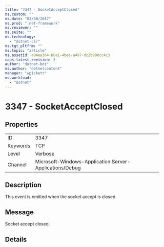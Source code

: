 ```yaml
---
title: "3347 - SocketAcceptClosed"
ms.custom: ""
ms.date: "03/30/2017"
ms.prod: ".net-framework"
ms.reviewer: ""
ms.suite: ""
ms.technology: 
  - "dotnet-clr"
ms.tgt_pltfrm: ""
ms.topic: "article"
ms.assetid: a84ea364-b0e1-4bee-a497-dc2b988cc4c3
caps.latest.revision: 3
author: "dotnet-bot"
ms.author: "dotnetcontent"
manager: "wpickett"
ms.workload: 
  - "dotnet"
---
```

# 3347 - SocketAcceptClosed
## Properties  
  
|||  
|-|-|  
|ID|3347|  
|Keywords|TCP|  
|Level|Verbose|  
|Channel|Microsoft-Windows-Application Server-Applications/Debug|  
  
## Description  
 This event is emitted when the socket accept is closed.  
  
## Message  
 Socket accept closed.  
  
## Details
